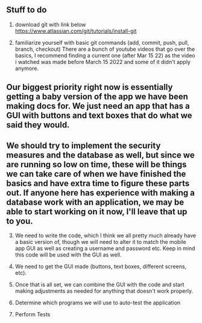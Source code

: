 ## Stuff to do

1. download git with link below
https://www.atlassian.com/git/tutorials/install-git

2. familiarize yourself with basic git commands (add, commit, push, pull, branch, checkout)
There are a bunch of youtube videos that go over the basics, I recommend finding a current one (after Mar 15 22) as the video i watched was made before March 15 2022 and some of it didn't apply anymore. 

## Our biggest priority right now is essentially getting a baby version of the app we have been making docs for. We just need an app that has a GUI with buttons and text boxes that do what we said they would.

## We should try to implement the security measures and the database as well, but since we are running so low on time, these will be things we can take care of when we have finished the basics and have extra time to figure these parts out. If anyone here has experience with making a database work with an application, we may be able to start working on it now, I'll leave that up to you. 

3. We need to write the code, which I think we all pretty much already have a basic version of, though we will need to alter it to match the mobile app GUI as well as creating a username and password etc. Keep in mind this code will be used with the GUI as well.

4. We need to get the GUI made (buttons, text boxes, different screens, etc).

5. Once that is all set, we can combine the GUI with the code and start making adjustments as needed for anything that doesn't work properly. 

6. Determine which programs we will use to auto-test the application

7. Perform Tests
